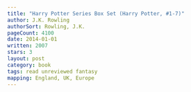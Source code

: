 ```yaml
---
title: "Harry Potter Series Box Set (Harry Potter, #1-7)"
author: J.K. Rowling
authorSort: Rowling, J.K.
pageCount: 4100
date: 2014-01-01
written: 2007
stars: 3
layout: post
category: book
tags: read unreviewed fantasy
mapping: England, UK, Europe
---
```

